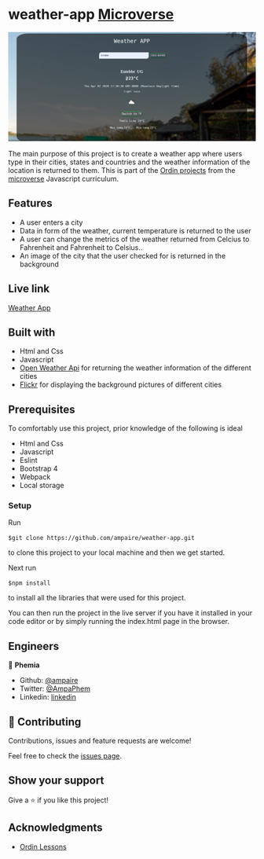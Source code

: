 # weather-app [Microverse](https://www.microverse.org/)

![screenshot](docs/weather.png)

The main purpose of this project is to create a weather app where users type in their cities, states and countries and the weather information of the location is returned to them. This is part of the [Ordin projects](https://www.theodinproject.com/courses/javascript/lessons/weather-app) from the [microverse](https://www.microverse.org/)  Javascript curriculum.

## Features
- A user enters a city
- Data in form of the weather, current temperature is returned to the user
- A user can change the metrics of the weather returned from Celcius to Fahrenheit and Fahrenheit to Celsius..
- An image of the city that the user checked for is returned in the background

## Live link
[Weather App](https://rawcdn.githack.com/ampaire/weather-app/c7f6514c1c9ecc798418f4c115e4ec49e7dfbb49/dist/index.html)

## Built with
- Html and Css
- Javascript
- [Open Weather Api](https://openweathermap.org/api) for returning the weather information of the different cities
- [Flickr](https://www.flickr.com/services/api/) for displaying the background pictures of different cities

## Prerequisites
To comfortably use this project, prior knowledge of the following is ideal
- Html and Css
- Javascript
- Eslint
- Bootstrap 4
- Webpack
- Local storage

### Setup
Run 
~~~ 
$git clone https://github.com/ampaire/weather-app.git 
~~~
to clone this project to your local machine and then we get started.

Next run
~~~
$npm install
~~~
to install all the libraries that were used for this project.

You can then run the project in the live server if you have it installed in your code editor or by simply running the index.html page in the browser.

## Engineers
👤 **Phemia**

- Github: [@ampaire](https://github.com/ampaire)
- Twitter: [@AmpaPhem](https://twitter.com/AmpaPhem)
- Linkedin: [linkedin](https://linkedin.com/ampaire-phemia)


## 🤝 Contributing

Contributions, issues and feature requests are welcome!

Feel free to check the [issues page](https://github.com/ampaire/weather-app/issues).

## Show your support

Give a ⭐️ if you like this project!

## Acknowledgments
- [Ordin Lessons](https://www.theodinproject.com/courses/javascript/lessons/weather-app)
